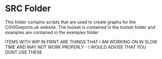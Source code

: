 <h1>SRC Folder</h1>

<p>This folder contains scripts that are used to create graphs for the COVIDreports.uk website. The toolset is contained in the toolset folder and examples are contained in the examples folder</p>

<p>ITEMS WITH WIP IN FRINT ARE THINGS THAT I AM WORKING ON IN SLOW TIME AND MAY NOT WORK PROPERLY - I WOULD ADVISE THAT YOU DONT USE THESE</p>
